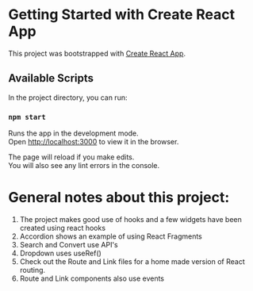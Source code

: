# Getting Started with Create React App

This project was bootstrapped with [Create React App](https://github.com/facebook/create-react-app).

## Available Scripts

In the project directory, you can run:

### `npm start`

Runs the app in the development mode.\
Open [http://localhost:3000](http://localhost:3000) to view it in the browser.

The page will reload if you make edits.\
You will also see any lint errors in the console.

# General notes about this project:
1. The project makes good use of hooks and a few widgets have been created using react hooks
2. Accordion shows an example of using React Fragments
3. Search and Convert use API's
4. Dropdown uses useRef() 
5. Check out the Route and Link files for a home made version of React routing.
6. Route and Link components also use events